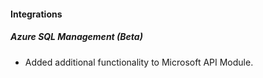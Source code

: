 
#### Integrations
##### Azure SQL Management (Beta)
- Added additional functionality to Microsoft API Module.
